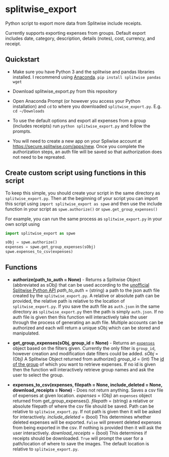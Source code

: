 # splitwise_export
Python script to export more data from Splitwise include receipts. 

Currently supports exporting expenses from groups. Default export includes date, category, description, details (notes), cost, currency, and receipt.

## Quickstart
- Make sure you have Python 3 and the splitwise and pandas libraries installed. I recommend using [Anaconda](https://www.anaconda.com/distribution/#download-section).
`pip install splitwise pandas wget`

- Download splitwise_export.py from this repository

- Open Anaconda Prompt (or however you access your Python installation) and `cd` to where you downloaded `splitwise_export.py`. E.g. `cd ~/Downloads`

- To use the default options and export all expenses from a group (includes receipts) run
`python splitwise_export.py`
and follow the prompts.

- You will need to create a new app on your Spliwise account at https://secure.splitwise.com/apps/new.
Once you complete the authorization steps, an auth file will be saved so that authorization does not need to be repreated.



## Create custom script using functions in this script
To keep this simple, you should create your script in the same directory as `splitwise_export.py`. Then at the beginning of your script you can import this script using `import splitwise_export as spwe` and then use the include function in your script as `spwe.authorize()` or `spwe.get_group_expenses()`

For example, you can run the same process as `splitwise_export.py` in your own script using
``` python
import splitwise_export as spwe

sObj = spwe.authorize()
expenses = spwe.get_group_expenses(sObj)
spwe.expenses_to_csv(expenses)

```

## Functions

- **authorize(path_to_auth = None)** - Returns a Splitwise Object (abbreviated as sObj) that can be used according to the [unofficial Splitwise Python API](https://github.com/namaggarwal/splitwise)
*path_to_auth* = (string) a path to the json auth file created by the `splitwise_export.py`. A relative or absolute path can be provided, the relative path is relative to the location of `splitwise_export.py`. If you save the auth file as `auth.json` in the same directory as `splitwise_export.py` then the path is simply `auth.json`. If no auth file is given then this function will interactively take the user through the process of generating an auth file. Multiple accounts can be authorized and each will return a unique sObj which can be stored and manipulated.


- **get_group_expenses(sObj, group_id = None)** - Returns an [`expenses`](https://github.com/namaggarwal/splitwise#expense) object based on the filters given. Currently the only filter is `group_id`, however creation and modification date filters could be added.
*sObj* = (Obj) A Splitwise Object returned from authorize()
*group_id* = (int) The [id of the group](https://github.com/namaggarwal/splitwise#group) of which you want to retrieve expenses. If no id is given then the function will interactively retrieve group names and ask the user to select the group.


- **expenses_to_csv(expenses, filepath = None, include_deleted = None, download_receipts = None)** - Does not return anything. Saves a csv file of expenses at given location.
*expenses* = (Obj) an `expenses` object returned from get_group_expenses().
*filepath* = (string) a relative or absolute filepath of where the csv file should be saved. Path can be relative to `splitwise_export.py`. If not path is given then it will be asked for interactively.
*include_deleted* = (bool) This determines whether deleted expenses will be exported. `False` will prevent deleted expenses from being exported in the csv. If nothing is provided then it will ask the user interactively.
*download_receipts* = (bool) This determines if receipts should be downloaded. `True` will prompt the user for a path/location of where to save the images. The default location is relative to `splitwise_export.py`.
